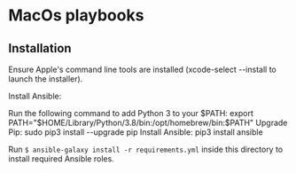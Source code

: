 # MacOs playbooks

## Installation
Ensure Apple's command line tools are installed (xcode-select --install to launch the installer).

Install Ansible:

Run the following command to add Python 3 to your $PATH: export PATH="$HOME/Library/Python/3.8/bin:/opt/homebrew/bin:$PATH"
Upgrade Pip: sudo pip3 install --upgrade pip
Install Ansible: pip3 install ansible

Run `$ ansible-galaxy install -r requirements.yml` inside this directory to install required Ansible roles.
